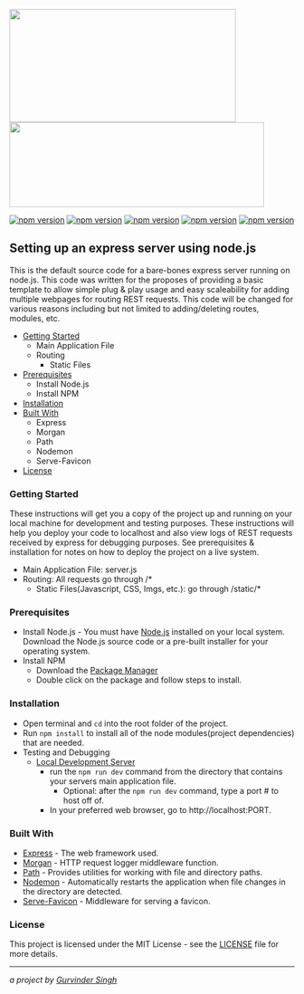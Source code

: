 <img src="https://upload.wikimedia.org/wikipedia/commons/thumb/d/d9/Node.js_logo.svg/1200px-Node.js_logo.svg.png" width=400 height=200> <img src="https://upload.wikimedia.org/wikipedia/commons/6/64/Expressjs.png" width=450 height=150>

[![npm version](https://badge.fury.io/js/express.svg)](https://badge.fury.io/js/express) [![npm version](https://badge.fury.io/js/morgan.svg)](https://badge.fury.io/js/morgan) [![npm version](https://badge.fury.io/js/path.svg)](https://badge.fury.io/js/path) [![npm version](https://badge.fury.io/js/nodemon.svg)](https://badge.fury.io/js/nodemon) [![npm version](https://badge.fury.io/js/serve-favicon.svg)](https://badge.fury.io/js/serve-favicon)
## Setting up an express server using node.js ##
This is the default source code for a bare-bones express server running on node.js. This code was written for the proposes of providing a basic template to allow simple plug & play usage and easy scaleability for adding multiple webpages for routing REST requests. This code will be changed for various reasons including but not limited to adding/deleting routes, modules, etc.

* [Getting Started](#getting-started)
  * Main Application File
  * Routing
    * Static Files
* [Prerequisites](#prerequisites)
  * Install Node.js
  * Install NPM
* [Installation](#installation)
* [Built With](#built-with)
  * Express
  * Morgan
  * Path
  * Nodemon
  * Serve-Favicon
* [License](#license)

### Getting Started
These instructions will get you a copy of the project up and running on your local machine for development and testing purposes. These instructions will help you deploy your code to localhost and also view logs of REST requests received by express for debugging purposes. See prerequisites & installation for notes on how to deploy the project on a live system.
* Main Application File: server.js
* Routing: All requests go through /*
  * Static Files(Javascript, CSS, Imgs, etc.): go through /static/*

### Prerequisites ###
* Install Node.js - You must have [Node.js](https://nodejs.org/en/download/) installed on your local system. Download the Node.js source code or a pre-built installer for your operating system.
* Install NPM
  * Download the [Package Manager](https://www.npmjs.com/get-npm)
  * Double click on the package and follow steps to install.

### Installation ###
* Open terminal and ```cd``` into the root folder of the project.
* Run ```npm install``` to install all of the node modules(project dependencies) that are needed.
* Testing and Debugging
  * [Local Development Server](https://nodejs.org/en/docs/guides/getting-started-guide/)
    * run the `npm run dev` command from the directory that contains your servers main application file.
      * Optional: after the `npm run dev` command, type a port # to host off of.
    * In your preferred web browser, go to http://localhost:PORT.

### Built With ###
* [Express](https://expressjs.com/) - The web framework used.
* [Morgan](https://www.npmjs.com/package/morgan) - HTTP request logger middleware function.
* [Path](https://nodejs.org/api/path.html) - Provides utilities for working with file and directory paths.
* [Nodemon](https://www.npmjs.com/package/nodemon) - Automatically restarts the application when file changes in the directory are detected.
* [Serve-Favicon](https://www.npmjs.com/package/serve-favicon) - Middleware for serving a favicon.

### License ###
This project is licensed under the MIT License - see the [LICENSE](LICENSE) file for more details.
- - - -
_a project by [Gurvinder Singh](https://github.com/gurvinder)_
